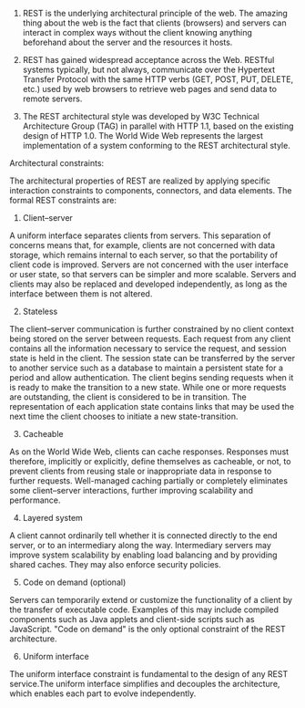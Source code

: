 1. REST is the underlying architectural principle of the web. The amazing thing about the web is the fact that clients (browsers) and servers can interact in complex ways without the client knowing anything beforehand about the server and the resources it hosts.

2. REST has gained widespread acceptance across the Web. RESTful systems typically, but not always, communicate over the Hypertext Transfer Protocol with the same HTTP verbs (GET, POST, PUT, DELETE, etc.) used by web browsers to retrieve web pages and send data to remote servers.

3. The REST architectural style was developed by W3C Technical Architecture Group (TAG) in parallel with HTTP 1.1, based on the existing design of HTTP 1.0. The World Wide Web represents the largest implementation of a system conforming to the REST architectural style.

Architectural constraints:

The architectural properties of REST are realized by applying specific interaction constraints to components, connectors, and data elements. The formal REST constraints are:

1. Client–server

A uniform interface separates clients from servers. This separation of concerns means that, for example, clients are not concerned with data storage, which remains internal to each server, so that the portability of client code is improved. Servers are not concerned with the user interface or user state, so that servers can be simpler and more scalable. Servers and clients may also be replaced and developed independently, as long as the interface between them is not altered.

2. Stateless

The client–server communication is further constrained by no client context being stored on the server between requests. Each request from any client contains all the information necessary to service the request, and session state is held in the client. The session state can be transferred by the server to another service such as a database to maintain a persistent state for a period and allow authentication. The client begins sending requests when it is ready to make the transition to a new state. While one or more requests are outstanding, the client is considered to be in transition. The representation of each application state contains links that may be used the next time the client chooses to initiate a new state-transition.

3. Cacheable

As on the World Wide Web, clients can cache responses. Responses must therefore, implicitly or explicitly, define themselves as cacheable, or not, to prevent clients from reusing stale or inappropriate data in response to further requests. Well-managed caching partially or completely eliminates some client–server interactions, further improving scalability and performance.

4. Layered system

A client cannot ordinarily tell whether it is connected directly to the end server, or to an intermediary along the way. Intermediary servers may improve system scalability by enabling load balancing and by providing shared caches. They may also enforce security policies.

5. Code on demand (optional)

Servers can temporarily extend or customize the functionality of a client by the transfer of executable code. Examples of this may include compiled components such as Java applets and client-side scripts such as JavaScript. "Code on demand" is the only optional constraint of the REST architecture.

6. Uniform interface

The uniform interface constraint is fundamental to the design of any REST service.The uniform interface simplifies and decouples the architecture, which enables each part to evolve independently.
